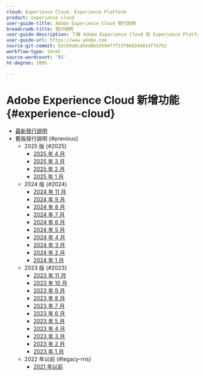 ```yaml
---
cloud: Experience Cloud, Experience Platform
product: experience cloud
user-guide-title: Adobe Experience Cloud 發行說明
breadcrumb-title: 發行說明
user-guide-description: 了解 Adobe Experience Cloud 和 Experience Platform 的新功能、修正和重要注意事項。
user-guide-url: https://www.adobe.com
source-git-commit: 62cb9a8cd5ed8b54594f7f33f90d344014f74752
workflow-type: tm+mt
source-wordcount: '93'
ht-degree: 100%

---
```



# Adobe Experience Cloud 新增功能 {#experience-cloud}

+ [最新發行說明](current.md)
+ 舊版發行說明 {#previous}
   + 2025 版 {#2025}
      + [2025 年 4 月](c-legacy-releases/2025/04162025.md)
      + [2025 年 3 月](c-legacy-releases/2025/03122025.md)
      + [2025 年 2 月](c-legacy-releases/2025/02122025.md)
      + [2025 年 1 月](c-legacy-releases/2025/01222025.md)
   + 2024 版 {#2024}
      + [2024 年 11 月](c-legacy-releases/2024/10232024.md)
      + [2024 年 9 月](c-legacy-releases/2024/09122024.md)
      + [2024 年 8 月](c-legacy-releases/2024/09142023.md)
      + [2024 年 7 月](c-legacy-releases/2024/07172024.md)
      + [2024 年 6 月](c-legacy-releases/2024/06122024.md)
      + [2024 年 5 月](c-legacy-releases/2024/05152024.md)
      + [2024 年 4 月](c-legacy-releases/2024/04172024.md)
      + [2024 年 3 月](c-legacy-releases/2024/03132024.md)
      + [2024 年 2 月](c-legacy-releases/2024/02142024.md)
      + [2024 年 1 月](c-legacy-releases/2024/01112024.md)
   + 2023 版 {#2023}
      + [2023 年 11 月](c-legacy-releases/2023/10252023.md)
      + [2023 年 10 月](c-legacy-releases/2023/10042023.md)
      + [2023 年 9 月](c-legacy-releases/2023/09132023.md)
      + [2023 年 8 月](c-legacy-releases/2023/08092023.md)
      + [2023 年 7 月](c-legacy-releases/2023/07122023.md)
      + [2023 年 6 月](c-legacy-releases/2023/06072023.md)
      + [2023 年 5 月](c-legacy-releases/2023/05102023.md)
      + [2023 年 4 月](c-legacy-releases/2023/04122023.md)
      + [2023 年 3 月](c-legacy-releases/2023/03082023.md)
      + [2023 年 2 月](c-legacy-releases/2023/02082023.md)
      + [2023 年 1 月](c-legacy-releases/2023/01112023.md)
   + 2022 年以前 {#legacy-rns}
      + [2021 年以前](c-legacy-releases/2022-earlier.md)